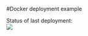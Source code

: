 #Docker deployment example

Status of last deployment:<br>
<img src="https://github.com/max-im/ docker_deploy_flow_example/workflows/test_build_deploy_to_AWS_EC2/badge.svg?branch=master"/></br>
